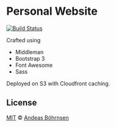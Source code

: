 # Personal Website

[![Build Status](https://travis-ci.org/deepflame/website.svg?branch=master)](https://travis-ci.org/deepflame/website)

Crafted using

- Middleman
- Bootstrap 3
- Font Awesome
- Sass

Deployed on S3 with Cloudfront caching.

## License

[MIT](http://opensource.org/licenses/MIT) © [Andeas Böhrnsen](http://andreas.boehrnsen.de)
